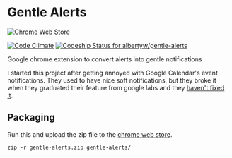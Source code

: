 Gentle Alerts
=============

[![Chrome Web Store](https://img.shields.io/chrome-web-store/v/bcjaadnpjolbaginfighnpcdjmbeiahn.svg)](https://chrome.google.com/webstore/detail/gentle-alerts/bcjaadnpjolbaginfighnpcdjmbeiahn)

[![Code Climate](https://codeclimate.com/github/albertyw/gentle-alerts/badges/gpa.svg)](https://codeclimate.com/github/albertyw/gentle-alerts)
[ ![Codeship Status for albertyw/gentle-alerts](https://app.codeship.com/projects/3a271aa0-d8b1-0134-15a2-326e4d300ce2/status?branch=master)](https://app.codeship.com/projects/203223)

Google chrome extension to convert alerts into gentle notifications

I started this project after getting annoyed with Google Calendar's event
notifications.  They used to have nice soft notifications, but they broke it
when they graduated their feature from google labs and they
[haven't fixed it](https://productforums.google.com/forum/#!topic/calendar/aWfZBNKlNEQ).

Packaging
---------

Run this and upload the zip file to the
[chrome web store](https://chrome.google.com/webstore/developer/dashboard).

```
zip -r gentle-alerts.zip gentle-alerts/
```
